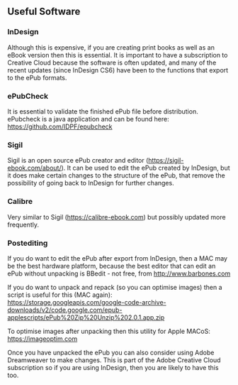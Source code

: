 ## Useful Software

### InDesign
Although this is expensive, if you are creating print books as well as an eBook version then this is essential. It is important to have a subscription to Creative Cloud because the software is often updated, and many of the recent updates (since InDesign CS6) have been to the functions that export to the ePub formats.

### ePubCheck
It is essential to validate the finished ePub file before distribution. ePubcheck is a java application and can be found here: https://github.com/IDPF/epubcheck

### Sigil
Sigil is an open source ePub creator and editor (https://sigil-ebook.com/about/). It can be used to edit the ePub created by InDesign, but it does make certain changes to the structure of the ePub, that remove the possibility of going back to InDesign for further changes.

### Calibre
Very similar to Sigil (https://calibre-ebook.com) but possibly updated more frequently.

### Postediting
If you do want to edit the ePub after export from InDesign, then a MAC may be the best hardware platform, because the best editor that can edit an ePub without unpacking is BBedit - not free, from http://www.barbones.com

If you do want to unpack and repack (so you can optimise images) then a script is useful for this (MAC again): https://storage.googleapis.com/google-code-archive-downloads/v2/code.google.com/epub-applescripts/ePub%20Zip%20Unzip%202.0.1.app.zip

To optimise images after unpacking then this utility for Apple MACoS: https://imageoptim.com

Once you have unpacked the ePub you can also consider using Adobe Dreamweaver to make changes. This is part of the Adobe Creative Cloud subscription so if you are using InDesign, then you are likely to have this too.
